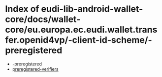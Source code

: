 # Index of eudi-lib-android-wallet-core/docs/wallet-core/eu.europa.ec.eudi.wallet.transfer.openid4vp/-client-id-scheme/-preregistered

- [-preregistered](/eudi-lib-android-wallet-core/docs/wallet-core/eu.europa.ec.eudi.wallet.transfer.openid4vp/-client-id-scheme/-preregistered/-preregistered/)
- [preregistered-verifiers](/eudi-lib-android-wallet-core/docs/wallet-core/eu.europa.ec.eudi.wallet.transfer.openid4vp/-client-id-scheme/-preregistered/preregistered-verifiers/)